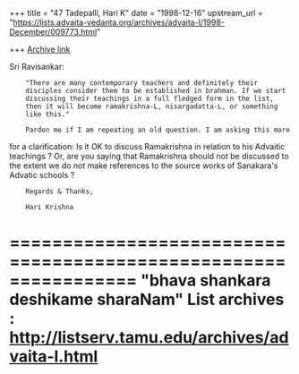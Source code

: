 +++
title = "47 Tadepalli, Hari K"
date = "1998-12-16"
upstream_url = "https://lists.advaita-vedanta.org/archives/advaita-l/1998-December/009773.html"

+++
[Archive link](https://lists.advaita-vedanta.org/archives/advaita-l/1998-December/009773.html)

Sri Ravisankar:

        "There are many contemporary teachers and definitely their
        disciples consider them to be established in brahman. If we start
        discussing their teachings in a full fledged form in the list,
        then it will become ramakrishna-L, nisargadatta-L, or something
        like this."

        Pardon me if I am repeating an old question. I am asking this more
for a clarification: Is it OK to discuss Ramakrishna in relation to his
Advaitic teachings ? Or, are you saying that Ramakrishna should not be
discussed to the extent we do not make references to the source works of
Sanakara's Advatic schools ?

        Regards & Thanks,

        Hari Krishna

================================================================
"bhava shankara deshikame sharaNam"
List archives : http://listserv.tamu.edu/archives/advaita-l.html
================================================================

